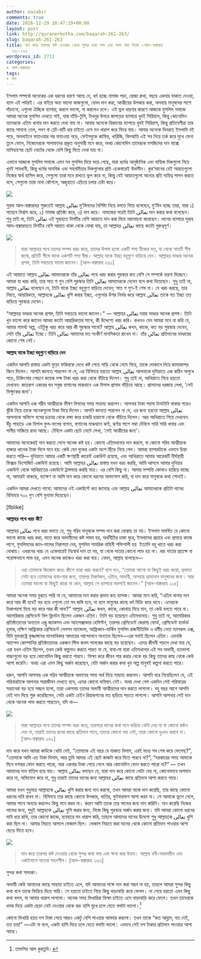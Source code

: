 ```yaml
---
author: oazabir
comments: true
date: 2016-12-29 10:47:19+00:00
layout: post
link: http://quranerkotha.com/baqarah-261-263/
slug: baqarah-261-263
title: দান করে তারপর কষ্ট দেওয়ার থেকে সুন্দর কথা বলা এবং ক্ষমা করা উত্তম —আল-বাক্বারাহ
  ২৬১-২৬৩
wordpress_id: 2711
categories:
- আল-বাক্বারাহ
tags:
- দান
---
```


ইসলাম সম্পর্কে অনেকের এক ধরনের ধারণা আছে যে, ধর্ম হচ্ছে নামাজ পড়া, রোজা রাখা, বছরে একবার যাকাত দেওয়া, ব্যাস এই পর্যন্তই। এর বাইরে অন্য ভালো কাজগুলো, যেমন দান করা, আত্মীয়ের উপকার করা, অসহায় মানুষদের পাশে দাঁড়ানো, এগুলো ঐচ্ছিক ব্যাপার; করলে ভালো, না করলেও চলে। এই ভুল ধারণার কারণে আজকে মুসলিম সমাজে আমরা অনেক মুসলিম দেখতে পাই, যারা দাঁড়ি-টুপি, টাখনুর উপরে কাপড়ের ব্যাপারে খুবই সিরিয়াস, কিন্তু কোনোদিন তাদেরকে এতিম খানায় দান করতে দেখা যায় না। আবার অনেকে হিজাবের ব্যাপারে খুবই সিরিয়াস, কিন্তু প্রতিবেশীরা তার কাছে সামান্য তেল, লবণ বা প্লেট-বাটি ধার চাইতে এসে মন খারাপ করে ফিরে যায়। আবার অনেকে দিনরাত ইসলামি বই পড়ে, অনলাইনে ফাতওয়ার পর ফাতওয়া পড়ে, ফেইসবুকে কাফির, খারিজি, বিদআতি এই সব নিয়ে তর্ক করে মুখে ফেনা তুলে ফেলে, নিজেদেরকে সালাফদের প্রকৃত অনুসারী মনে করে, অথচ কোনোদিন তাদেরকে মসজিদের দান বাক্সে মানিব্যাগের ছোট নোটের থেকে বেশি কিছু দিতে দেখা যায় না।<!-- more -->

এভাবে আজকে মুসলিম সমাজে এমন সব মুসলিম দিয়ে ভরে গেছে, যারা ধর্মের আনুষ্ঠানিক এবং বাহ্যিক দিকগুলো নিয়ে খুবই সাবধানী, কিন্তু ধর্মের মানবিক এবং সহমর্মিতার দিকগুলোর প্রতি একেবারেই উদাসীন। কুর‘আনের যেই আয়াতগুলো নিজের স্বার্থ হাসিল করে, সেগুলো তারা মনে রাখতে ভুল করে না, কিন্তু যেই আয়াতগুলো অন্যের প্রতি দায়িত্ব পালন করতে বলে, সেগুলো তারা নানা কৌশলে, অজুহাতে এড়িয়ে চলার চেষ্টা করে।

![](http://quranerkotha.com/wp-content/uploads/2016/12/2_262_title.png)

সুরাহ আল-বাক্বারাহর শুরুতেই আল্লাহ تعالى মু‘মিনদের বৈশিষ্ট্য নিয়ে বলতে গিয়ে বলেছেন, মু‘মিন হচ্ছে তারা, যারা ১) গায়েবে বিশ্বাস করে, ২) নামাজ প্রতিষ্ঠা করে, ৩) দান করে। নামাজের পরেই তিনি تعالى দান করার কথা বলেছেন। শুধু তাই না, তিনি تعالى এই সুরাহতে বিশটির বেশি আয়াতে দান করা নিয়ে আলোচনা করেছেন। দানের ব্যাপারে সুরাহ আল-বাক্বারাহতে বিশটির বেশি আয়াত থাকা থেকে বোঝা যায়, তা আল্লাহর تعالى কাছে কতটা গুরুত্বপূর্ণ।

![](http://quranerkotha.com/wp-content/uploads/2016/12/2_261.png)


<blockquote>যারা আল্লাহর পথে তাদের সম্পদ খরচ করে, তাদের উপমা হলো একটি শস্য বীজের মত, যা থেকে সাতটি শীষ জন্মে, প্রতিটি শীষে থাকে একশটি শস্য বীজ। আল্লাহ যাকে ইচ্ছা বহুগুণে বাড়িয়ে দেন। আল্লাহর ভাণ্ডার অনেক প্রশস্ত, তিনি সবচেয়ে ভালো জানেন। [আল-বাক্বারাহ ২৬১]</blockquote>


এই আয়াতে আল্লাহ تعالى আমাদেরকে তাঁর تعالى পথে খরচ করার পুরস্কার কত বেশি সে সম্পর্কে ধারণা দিচ্ছেন। আমরা যা খরচ করি, তার সাত শ গুন বেশি পুরস্কার তিনি تعالى আমাদেরকে দেবেন বলে কথা দিয়েছেন। শুধু তাই না, আল্লাহ تعالى বলেছেন যে, তিনি যাকে ইচ্ছা বহুগুণে বাড়িয়ে দেবেন; সাত শ গুণ-ই শেষ না। যে খরচ করছে, তার নিয়ত, আন্তরিকতা, আল্লাহকে تعالى খুশি করার ইচ্ছা, এগুলোর উপর নির্ভর করে আল্লাহ تعالى তাকে যত ইচ্ছা তত বাড়িয়ে পুরস্কার দেবেন।

“আল্লাহর ভাণ্ডার অনেক প্রশস্ত, তিনি সবচেয়ে ভালো জানেন।” — আল্লাহর تعالى দয়ার ভাণ্ডার অনেক প্রশস্ত। তিনি খুব ভালো করে জানেন আমরা কতটা আন্তরিকতার সাথে, কী উদ্দেশ্যে খরচ করি। কখনও যেন আমরা মনে না করি যে, আমার সামর্থ্য অল্প, এইটুকু খরচ করে আর কী পুরস্কার পাবো? আল্লাহ تعالى কখন, কাকে, কত বড় পুরস্কার দেবেন, সেটা তাঁর تعالى ইচ্ছে। তিনি تعالى আমাদের মত সংকীর্ণ মানসিকতা রাখেন না। তাঁর تعالى প্রতিদানের ভাণ্ডারের কোনো শেষ নেই।

**আল্লাহ যাকে ইচ্ছা বহুগুণে বাড়িয়ে দেন**

একদিন আপনি রাস্তায় একটা বুড়ো ফকিরকে দেখে কষ্ট পেয়ে গাড়ি থেকে নেমে গিয়ে, তাকে দোকানে নিয়ে জামাকাপড় কিনে দিলেন। আপনি জানতে পারলেন না যে, এর বিনিময়ে হয়তো আল্লাহ تعالى আপনাকে দুনিয়াতে এক কঠিন অসুখে পড়ে, চিকিৎসার পেছনে কয়েক লক্ষ টাকা খরচ করা থেকে বাঁচিয়ে দিলেন। শুধু তাই না, আখিরাতে গিয়ে হয়তো দেখবেন: কয়েকশ একরের ঘন সবুজ বাগানের মাঝখানে এক বিশাল প্রাসাদ দাঁড়িয়ে আছে। প্রাসাদের দরজায় লেখা, ‘সেই ভিক্ষুকের জন্য’।

একদিন আপনি এক গরীব আত্মীয়কে ভীষণ বিপদের সময় সাহায্য করলেন। আপনার টাকা পয়সা টানাটানি থাকার পরেও ঝুঁকি নিয়ে তাকে অনেকগুলো টাকা দিয়ে দিলেন। আপনি জানতে পারলেন না যে, এর জন্য হয়তো আল্লাহ تعالى আপনাকে অফিসে বসের চক্রান্ত থেকে রক্ষা করে চাকরি হারানো থেকে বাঁচিয়ে দিলেন। আর আখিরাতে গিয়ে দেখবেন: উঁচু পাহাড়ে এক বিশাল ফুল-ফলের বাগান, বাগানের মাঝখানে ঝর্ণা, ঝর্ণার পাশে লম্বা টেবিলে সারি সারি খাবার এবং পানীয় সাজিয়ে রাখা আছে। টেবিলে একটা ছোট নোটে লেখা, ‘সেই আত্মীয়ের জন্য’।

আমাদের অনেকেরই দান করতে গেলে অনেক কষ্ট হয়। কোনো এতিমখানায় দান করলে, বা কোনো গরিব আত্মীয়কে হাজার খানেক টাকা দিলে মনে হয়: কেউ যেন বুকের একটা অংশ ছিঁড়ে নিয়ে গেল। আমরা ব্যাপারটাকে এভাবে চিন্তা করতে পারি— দুনিয়াতে আমার একটি ক্ষণস্থায়ী কারেন্ট একাউন্ট রয়েছে, এবং আখিরাতে আমার আরেকটি দীর্ঘস্থায়ী ফিক্সড ডিপোজিট একাউন্ট রয়েছে। আমি আল্লাহর تعالى রাস্তায় যখন খরচ করছি, আমি আসলে আমার দুনিয়ার একাউন্ট থেকে আখিরাতের একাউন্টে ট্রান্সফার করছি মাত্র। এর বেশি কিছু না। আমার সম্পত্তি কোথাও হারিয়ে যাচ্ছে না, আমারই থাকছে, যতক্ষণ না আমি দান করে কোনো ধরনের আফসোস করি, বা দান করে মানুষকে কথা শোনাই।
[^^১]: 
একদিন আমরা দেখতে পাবো: আমাদের ওই একাউন্টে কত জমেছে এবং আল্লাহ تعالى আমাদেরকে প্রতিটা দানের বিনিময়ে ৭০০ গুণ বেশি মুনাফা দিয়েছেন।
[^^১]: সেদিন আমরা শুধুই আফসোস করব, “হায়, আর একটু যদি আখিরাতের একাউন্টে ট্রান্সফার করতাম! তাহলে আজকে এই ভয়ংকর আগুন থেকে বেঁচে যেতাম!”

[fblike]

**আল্লাহর পথে খরচ কী?**

আল্লাহর تعالى পথে খরচ বলতে যে, শুধু গরিব মানুষকে সম্পদ দান করা বোঝায় তা নয়। ইসলাম সমর্থিত যে কোনো ভালো কাজে খরচ করা, যাতে করে অভাবীদের কষ্ট লাঘব হয়, অর্থনীতির চাকা ঘুরে, ইসলামের প্রচারে এবং প্রসারে কাজে লাগে, মুসলিমদের জান-মালের নিরাপত্তা দেয়, মুসলিম সামরিক বাহিনী শক্তিশালী হয়  ইত্যাদি বহু খাতে খরচ করা বোঝায়। এধরনের খরচ যে একেবারেই নিঃস্বার্থ দান তা নয়, যা থেকে দাতার কোনো লাভ হয় না। বরং দাতার প্রত্যক্ষ বা পরোক্ষভাবে লাভ হয়, এমন অনেক কাজেও খরচ করা যায়। যেমন, আল্লাহ বলেছেন—


<blockquote>ওরা তোমাকে জিজ্ঞেস করে: কীসে তারা খরচ করবে? বলে দাও, “তোমরা ভালো যা কিছুই খরচ করো, প্রথমত সেটা হবে তোমাদের বাবা-মার জন্য, তারপর নিকটজন, এতিম, অভাবী, অসহায় ভ্রাম্যমান মানুষদের জন্য। আর তোমরা ভালো যা কিছুই করো না কেন, আল্লাহ সে ব্যাপারে অবশ্যই জানেন।” [আল-বাক্বারাহ ২১৫]</blockquote>


আমরা অনেক সময় বুঝতে পারি না যে, আমাদের দান করার প্রভাব কত ব্যাপক। আমরা মনে করি, “এতিম খানায় দান করে আর কী হবে? বড় হয়ে ওগুলো তো সব জঙ্গি হবে, না হলে মানুষের কাছে ধর্ম বিক্রি করে খাবে। এদেরকে টাকাপয়সা দিয়ে বড় করে আর কী লাভ?” আল্লাহ تعالى কখন, কাকে, কোথায় নিয়ে যান, তা কেউ বলতে পারে না। আমেরিকার প্রেসিডেন্ট বিল ক্লিনটন ছিলেন একজন এতিম। তিনি বড় হয়েছেন এতিমখানায়। শুধু তাই না, আমেরিকার প্রতিষ্ঠাতাদের অন্যতম এন্ড্রু জ্যাকসন এবং অ্যালেক্সান্ডার হেমিল্টন, তারপর প্রেসিডেন্ট জেরাল্ড ফোর্ড, প্রেসিডেন্ট হার্ভার্ড হুভার, দক্ষিণ আফ্রিকার প্রেসিডেন্ট নেলসন ম্যান্ডেলা, আফ্রিকান-মার্কিন মুসলিম রাজনীতিবিদ ও ধর্মীয় নেতা ম্যালকম এক্স, যিনি যুক্তরাষ্ট্রে কৃষ্ণাঙ্গদের মানবাধিকার আদায়ের আন্দোলনে অন্যতম ছিলেন—এরা সবাই ছিলেন এতিম। এমনকি অ্যাপেল কোম্পানির প্রতিষ্ঠাতাদের একজন স্টিভ জবস পালকের কাছে বড় হয়েছেন। এদের জীবনী পড়লে দেখা যায় যে, এরা যখন এতিম ছিলেন, তখন কেউ কল্পনাও করতে পারত না যে, বাবা-মা হারা এতিমখানার এই সব অভাবী, হতভাগা বাচ্চাগুলো বড় হয়ে কোনোদিন কিছু করতে পারবে। ভিক্ষা করে জীবন পার করার থেকে বড় কিছু তাদের কাছ থেকে কেউ আশা করেনি। অথচ এরা এমন কিছু অর্জন করেছেন, যেটা অর্জন করার কথা খুব অল্প মানুষই কল্পনা করতে পারে।

ধরুন, আপনি আপনার এক গরিব আত্মীয়কে অভাবের সময় অর্থ দিয়ে সাহায্য করলেন। আপনি ধরে নিয়েছিলেন যে, এই পরিবারটাকে আপনার সারাজীবন দেখতে হবে, এদের কোনো ভবিষ্যৎ নেই। অথচ দেখা গেল একদিন সেই পরিবারের সন্তানেরা বড় হয়ে সচ্ছল হলো, তারা একসময় তাদের অভাবী আত্মীয়দের দান করতে লাগলো। বহু বছর আগে আপনি যেই দান দিয়ে শুরু করেছিলেন, সেটা একটা চেইন রিয়াকশনের মত ছড়িয়ে পড়তে লাগলো। আপনি আপনার সেই দান থেকে অনেক লাভ করতে পারতেন, যদি না—

![](http://quranerkotha.com/wp-content/uploads/2016/12/2_262.png)


<blockquote>যারা আল্লাহর পথে তাদের সম্পদ খরচ করে, তারপরে দানের কথা মনে করিয়ে খোটা দেয় না বা কোনো কষ্টও দেয় না, তারাই তাদের রবের কাছে প্রতিদান পাবে, তাদের কোনো ভয় নেই, তারা কোনো দুঃখও করবে না। [আল-বাক্বারাহ ২৬২]</blockquote>


দান করে যখন আমরা কাউকে খোটা দেই, “তোমাকে এই বছর যে যাকাত দিলাম, এরই মধ্যে সব শেষ করে ফেলেছ?”, “তোমাকে আমি এত টাকা দিলাম, আর তুমি আমার এই ছোট কাজটা করে দিতে পারবে না?”, “দরকারের সময় আমাকে দিনে দশবার ফোন করতে পারো, আর একবার টাকা পেয়ে গেলে আর কোনোদিন ফোন করতে পারো না?” — তখন আমাদের দান বাতিল হয়ে যায়। আল্লাহ تعالى বলছেন যে, যারা দান করে কোনো খোটা দেয় না, কোনোভাবে অপমান করে না, অভিযোগ করে না, শুধু তারাই তাদের দানের জন্য আল্লাহর تعالى কাছে প্রতিদান আশা করতে পারে।

আমরা যখন শুধুমাত্র আল্লাহকে تعالى খুশি করার জন্য দান করবো, তখন আমরা যাকে দান করেছি, তার কাছে কোনো ধরনের দাবি রাখব না। বিনিময়ে তার কাছে কোনো উপকার, খাতির, ফুটফরমাশ আশা করব না। সে আমাকে ভুলে গেলে, আমার সাথে অন্যায় করলেও কিছু মনে করব না। কারণ আমি তাকে তার লাভের জন্য দান করিনি। দান করেছি নিজের লাভের জন্য, শুধুই আল্লাহকে تعالى খুশি করার জন্য, নিজে কিছু পুরস্কার অর্জন করার জন্য। যদি আমরা কোনো ধরনের দাবি ধরে রাখি, তার কোনো কাজে, ব্যবহারে মন খারাপ করি, তাহলে আমাদের দানের উদ্দেশ্য শুধু আল্লাহকে تعالى খুশি করা ছিল না। আমার নিয়তে আসলে ভেজাল ছিল। ভেজাল নিয়তে করা দানের থেকে কোনো প্রতিদান পাওয়ার আশা ছেড়ে দিতে হবে।

![](http://quranerkotha.com/wp-content/uploads/2016/12/2_263.png)


<blockquote>দান করে তারপর কষ্ট দেওয়ার থেকে সুন্দর কথা বলা এবং ক্ষমা করা উত্তম। আল্লাহ ধনী-অভাবহীন এবং একইসাথে অত্যন্ত সহনশীল। [আল-বাক্বারাহ ২৬৩]</blockquote>


সুন্দর কথা সাদাকা।
[^^১৪]: টাকা দান করলে যেমন সাদাকার বিশাল সওয়াব পাওয়া যায়, তেমনি সুন্দর কথা বললেও সাদাকার বিশাল সাওয়াব পাওয়া যায়। আল্লাহ تعالى এই আয়াতে বলছেন যে, কাউকে কিছু দান করে, তারপর তাকে কোনোভাবে কষ্ট দেওয়ার থেকে বরং সুন্দর কথা বলা এবং ক্ষমা করে দেওয়া অনেক বেশি ভালো। কখনও যেন মনে না করি যে, আমি আজকে ধনী ছিলাম দেখেই এরা আমার কাছ থেকে টাকা পয়সা পাচ্ছে। আমরা কেউ ধনী না, একমাত্র ধনী হচ্ছেন আল্লাহ تعالى। আমরা শুধুই পরীক্ষা দিচ্ছি। আমাদের সম্পদ হচ্ছে এক ভয়ংকর পরীক্ষা। এই পরীক্ষা দিতে গিয়ে আমরা অনেক ভুল করি, আর আল্লাহ تعالى ধৈর্য ধরে আমাদেরকে সহ্য করেন।

অভাবী কেউ আমাদের কাছে সাহায্য চাইতে এলে, যদি আমাদের পক্ষে দান করা সম্ভব না হয়, তাহলে আমরা সুন্দর কিছু কথা বলে তাকে ফিরিয়ে দিতে পারি। সে হয়তো চাইতে গিয়ে কিছু বাড়াবাড়ি করে ফেলল। না পেয়ে হয়তো এমন কিছু কথা বলল, যা আমার খারাপ লাগলো। অনেক সময় ভিখারিরা ভিক্ষা চাইতে এসে বাড়াবাড়ি করে ফেলে। তখন তাদেরকে ধমক দিয়ে একটা ছেড়া নোট দেওয়ার থেকে বরং হাসি মুখে চলে যেতে বলাটা ভালো।[^১৪]
[^৪]: সেটা থেকে কিছু সওয়াব পাওয়া যাবে। কিন্তু কাউকে সাহায্য করে, তারপর বাজে ব্যবহার করে চলে আসলে কিছুই পাওয়া যাবে না।

কোনো ভিখারি হয়ত দশ টাকা পেয়ে আরও একটু বেশি পাওয়ার আবদার করলো। তখন তাকে “কত আহ্লাদ, যত দেই, তত চায়!” —এটা না বলে, একটা হাসি দিয়ে চলে যেতে বলাটা ভালো। এভাবে সেই দশ টাকার প্রতিদান পাওয়ার আশা আছে।



[^১]: বাইয়িনাহ এর কু’রআনের তাফসীর। 
[^২]: ম্যাসেজ অফ দা কু’রআন — মুহাম্মাদ আসাদ। 
[^৩]: তাফহিমুল কু’রআন — মাওলানা মাওদুদি। 
[^৪]: মা’রিফুল কু’রআন — মুফতি শাফি উসমানী। 
[^৫]: মুহাম্মাদ মোহার আলি — A Word for Word Meaning of The Quran 
[^৬]: সৈয়দ কুতব — In the Shade of the Quran 
[^৭]: তাদাব্বুরে কু’রআন - আমিন আহসান ইসলাহি। 
[^৮]: তাফসিরে তাওযীহুল কু’রআন — মুফতি তাক্বি উসমানী। 
[^৯]: বায়ান আল কু’রআন — ড: ইসরার আহমেদ। 
[^১০]: তাফসীর উল কু’রআন — মাওলানা আব্দুল মাজিদ দারিয়াবাদি 
[^১১]: কু’রআন তাফসীর — আব্দুর রাহিম আস-সারানবি 
[^১২]: আত-তাবারি-এর তাফসীরের অনুবাদ। 
[^১৩]: তাফসির ইবন আব্বাস। 
[^১৪]: তাফসির আল কুরতুবি। 
[^১৫]: তাফসির আল জালালাইন। 
[^১৬]: লুঘাতুল কুরআন — গুলাম আহমেদ পারভেজ। 
[^১৭]: তাফসীর আহসানুল বায়ান — ইসলামিক সেন্টার, আল-মাজমাআহ, সউদি আরব 
[^১৮]: কু’রআনুল কারীম - বাংলা অনুবাদ ও সংক্ষিপ্ত তাফসীর — বাদশাহ ফাহাদ কু’রআন মুদ্রণ কমপ্লেক্স 
